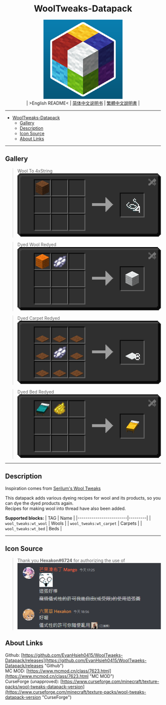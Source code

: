 <div align='center'>

# WoolTweaks-Datapack
![./img/icon/new_icon.png](./img/icon/new_icon.png)  
| >English README< | [简体中文说明书](./README/README.zho-Hans_CN.md) | [繁體中文說明書](./README/README.zho-Hant_TW.md) |

</div>

---

- [WoolTweaks-Datapack](#wooltweaks-datapack)
  - [Gallery](#gallery)
  - [Description](#description)
  - [Icon Source](#icon-source)
  - [About Links](#about-links)

---

## Gallery

> Wool To 4xString  
> ![./img/README/wool_tweaks_wool_to_string.png](./img/README/wool_tweaks_wool_to_string.png)  

> Dyed Wool Redyed  
> ![./img/README/wool_tweaks_wool_white_wool.png](./img/README/wool_tweaks_wool_white_wool.png)  

> Dyed Carpet Redyed  
> ![./img/README/wool_tweaks_carpet_white_carpet.png](./img/README/wool_tweaks_carpet_white_carpet.png)  

> Dyed Bed Redyed  
> ![./img/README/wool_tweaks_bed_yellow_bed.png](./img/README/wool_tweaks_bed_yellow_bed.png)  

---

## Description

Inspiration comes from [Serilum's Wool Tweaks](https://www.curseforge.com/minecraft/mc-mods/wool-tweaks "Wool Tweaks")  

This datapack adds various dyeing recipes for wool and its products, so you can dye the dyed products again.  
Recipes for making wool into thread have also been added.  

**Supported blocks:**
|           TAG           |  Name   |
|-------------------------|---------|
| `wool_tweaks:wt_wool`   | Wools   |
| `wool_tweaks:wt_carpet` | Carpets |
| `wool_tweaks:wt_bed`    | Beds    |

---

## Icon Source

> Thank you **Hexakon#6724** for authorizing the use of  
> ![./img/icon/new_icon_license.png](./img/icon/new_icon_license.png)  

## About Links

Github: [https://github.com/EvanHsieh0415/WoolTwaeks-Datapack/releases](https://github.com/EvanHsieh0415/WoolTwaeks-Datapack/releases "Github")  
MC MOD: [https://www.mcmod.cn/class/7623.html](https://www.mcmod.cn/class/7623.html "MC MOD")  
CurseForge (unapproved): [https://www.curseforge.com/minecraft/texture-packs/wool-tweaks-datapack-version](https://www.curseforge.com/minecraft/texture-packs/wool-tweaks-datapack-version "CurseForge")  
